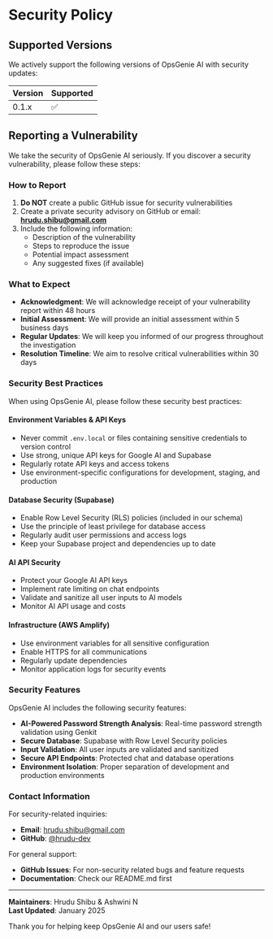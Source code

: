 # Security Policy

## Supported Versions

We actively support the following versions of OpsGenie AI with security updates:

| Version | Supported          |
| ------- | ------------------ |
| 0.1.x   | :white_check_mark: |

## Reporting a Vulnerability

We take the security of OpsGenie AI seriously. If you discover a security vulnerability, please follow these steps:

### How to Report

1. **Do NOT** create a public GitHub issue for security vulnerabilities
2. Create a private security advisory on GitHub or email: **hrudu.shibu@gmail.com**
3. Include the following information:
   - Description of the vulnerability
   - Steps to reproduce the issue
   - Potential impact assessment
   - Any suggested fixes (if available)

### What to Expect

- **Acknowledgment**: We will acknowledge receipt of your vulnerability report within 48 hours
- **Initial Assessment**: We will provide an initial assessment within 5 business days
- **Regular Updates**: We will keep you informed of our progress throughout the investigation
- **Resolution Timeline**: We aim to resolve critical vulnerabilities within 30 days

### Security Best Practices

When using OpsGenie AI, please follow these security best practices:

#### Environment Variables & API Keys
- Never commit `.env.local` or files containing sensitive credentials to version control
- Use strong, unique API keys for Google AI and Supabase
- Regularly rotate API keys and access tokens
- Use environment-specific configurations for development, staging, and production

#### Database Security (Supabase)
- Enable Row Level Security (RLS) policies (included in our schema)
- Use the principle of least privilege for database access
- Regularly audit user permissions and access logs
- Keep your Supabase project and dependencies up to date

#### AI API Security
- Protect your Google AI API keys
- Implement rate limiting on chat endpoints
- Validate and sanitize all user inputs to AI models
- Monitor AI API usage and costs

#### Infrastructure (AWS Amplify)
- Use environment variables for all sensitive configuration
- Enable HTTPS for all communications
- Regularly update dependencies
- Monitor application logs for security events

### Security Features

OpsGenie AI includes the following security features:

- **AI-Powered Password Strength Analysis**: Real-time password strength validation using Genkit
- **Secure Database**: Supabase with Row Level Security policies
- **Input Validation**: All user inputs are validated and sanitized
- **Secure API Endpoints**: Protected chat and database operations
- **Environment Isolation**: Proper separation of development and production environments

### Contact Information

For security-related inquiries:
- **Email**: hrudu.shibu@gmail.com
- **GitHub**: [@hrudu-dev](https://github.com/hrudu-dev)

For general support:
- **GitHub Issues**: For non-security related bugs and feature requests
- **Documentation**: Check our README.md first

---

**Maintainers**: Hrudu Shibu & Ashwini N  
**Last Updated**: January 2025

Thank you for helping keep OpsGenie AI and our users safe!